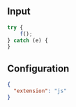 
## Input
```javascript input
try {
    f();
} catch (e) {
}
```

## Configuration
```json configuration
{
  "extension": "js"
}
```
